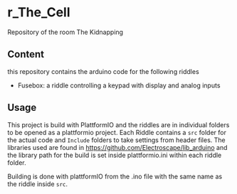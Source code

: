 # r_The_Cell

Repository of the room The Kidnapping

## Content
this repository contains the arduino code for the following riddles
 - Fusebox: a riddle controlling a keypad with display and analog inputs
   
## Usage
This project is build  with PlattformIO and the riddles are in individual folders to be opened as a plattformio project.
Each Riddle contains a `src` folder for the actual code and `Include` folders to take settings from header files.
The libraries used are found in https://github.com/Electroscape/lib_arduino and the library path for the build is set inside plattformio.ini within each riddle folder.

Building is done with plattformIO from the .ino file with the same name as the riddle inside `src`. 
